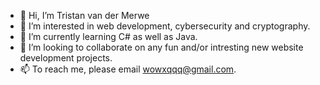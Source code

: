 - 👋 Hi, I’m Tristan van der Merwe
- 👀 I’m interested in web development, cybersecurity and cryptography.
- 🌱 I’m currently learning C# as well as Java.
- 💞️ I’m looking to collaborate on any fun and/or intresting new website development projects.
- 📫 To reach me, please email wowxqqq@gmail.com.

<!---
Wowxqqqq/Wowxqqqq is a ✨ special ✨ repository because its `README.md` (this file) appears on your GitHub profile.
You can click the Preview link to take a look at your changes.
--->
